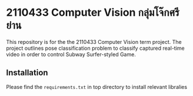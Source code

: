 # 2110433 Computer Vision กลุ่มโจ๊กศรีย่าน

This repository is for the the 2110433 Computer Vision term project. The project outlines pose classification problem to classify captured real-time video in order to control Subway Surfer-styled Game.

## Installation

Please find the `requirements.txt` in top directory to install relevant libralies